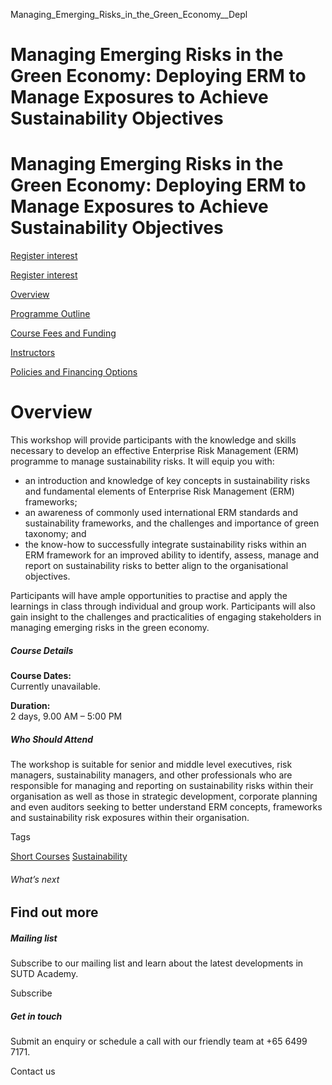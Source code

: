 Managing_Emerging_Risks_in_the_Green_Economy__Depl



Managing Emerging Risks in the Green Economy: Deploying ERM to Manage Exposures to Achieve Sustainability Objectives
====================================================================================================================

Managing Emerging Risks in the Green Economy: Deploying ERM to Manage Exposures to Achieve Sustainability Objectives
====================================================================================================================

[Register interest](/admissions/academy/short-courses/short-courses-register-your-interest/?coursename=managing-emerging-risks-in-green-economy:-deploying-erm-to-manage-exposures-to-achieve-sustainability-objectives)

[Register interest](/admissions/academy/short-courses/short-courses-register-your-interest/?coursename=managing-emerging-risks-in-green-economy:-deploying-erm-to-manage-exposures-to-achieve-sustainability-objectives)

[Overview](/course/managing-emerging-risks-in-the-green-economy-deploying-erm-to-manage-exposures-to-achieve-sustainability-objectives/#tabs)

[Programme Outline](/course/managing-emerging-risks-in-the-green-economy-deploying-erm-to-manage-exposures-to-achieve-sustainability-objectives/programme-outline/#tabs)

[Course Fees and Funding](/course/managing-emerging-risks-in-the-green-economy-deploying-erm-to-manage-exposures-to-achieve-sustainability-objectives/course-fees-and-funding/#tabs)

[Instructors](/course/managing-emerging-risks-in-the-green-economy-deploying-erm-to-manage-exposures-to-achieve-sustainability-objectives/instructors/#tabs)

[Policies and Financing Options](/course/managing-emerging-risks-in-the-green-economy-deploying-erm-to-manage-exposures-to-achieve-sustainability-objectives/policies-and-financing-options/#tabs)

Overview
========

This workshop will provide participants with the knowledge and skills necessary to develop an effective Enterprise Risk Management (ERM) programme to manage sustainability risks. It will equip you with:

* an introduction and knowledge of key concepts in sustainability risks and fundamental elements of Enterprise Risk Management (ERM) frameworks;
* an awareness of commonly used international ERM standards and sustainability frameworks, and the challenges and importance of green taxonomy; and
* the know-how to successfully integrate sustainability risks within an ERM framework for an improved ability to identify, assess, manage and report on sustainability risks to better align to the organisational objectives.

Participants will have ample opportunities to practise and apply the learnings in class through individual and group work. Participants will also gain insight to the challenges and practicalities of engaging stakeholders in managing emerging risks in the green economy.

##### **Course Details**

**Course Dates:**  
Currently unavailable.

**Duration:**  
2 days, 9.00 AM – 5:00 PM

##### **Who Should Attend**

The workshop is suitable for senior and middle level executives, risk managers, sustainability managers, and other professionals who are responsible for managing and reporting on sustainability risks within their organisation as well as those in strategic development, corporate planning and even auditors seeking to better understand ERM concepts, frameworks and sustainability risk exposures within their organisation.

Tags

[Short Courses](/admissions/academy/courses-and-modules/?academy-type-course=780)
[Sustainability](/admissions/academy/courses-and-modules/?discipline=833)

###### What’s next

Find out more
-------------

##### Mailing list

Subscribe to our mailing list and learn about the latest developments in SUTD Academy.

Subscribe

##### Get in touch

Submit an enquiry or schedule a call with our friendly team at +65 6499 7171.

Contact us

